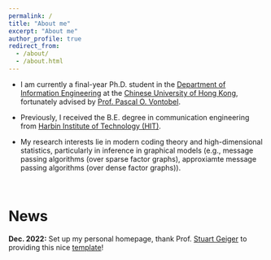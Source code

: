 ```yaml
---
permalink: /
title: "About me"
excerpt: "About me"
author_profile: true
redirect_from: 
  - /about/
  - /about.html
---
```


* I am currently a final-year Ph.D. student in the [Department of Information Engineering](https://www.ie.cuhk.edu.hk/main/index.shtml) at the [Chinese University of Hong Kong](https://cuhk.edu.hk/english/index.html), fortunately advised by [Prof. Pascal O. Vontobel](https://sites.google.com/site/pascalvontobel/). 

* Previously, I received the B.E. degree in communication engineering from [Harbin Institute of Technology (HIT)](http://en.hit.edu.cn/).

* My research interests lie in modern coding theory and high-dimensional statistics, particularly in inference in graphical models (e.g., message passing algorithms (over sparse factor graphs), approxiamte message passing algorithms (over dense factor graphs)).

<br />

News
=====
**Dec. 2022:** Set up my personal homepage, thank Prof. [Stuart Geiger](https://stuartgeiger.com/) to providing this nice [template](https://academicpages.github.io/)!


<script type="text/javascript" id="clustrmaps" src="//clustrmaps.com/map_v2.js?d=e-VNViToF7b8UTXUwpUCeShGxls-0x06T0RDOH1SOvA&cl=ffffff&w=a"></script>
